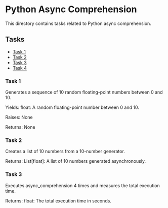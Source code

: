 # Python Async Comprehension

This directory contains tasks related to Python async comprehension.

## Tasks

- [Task 1](#task-1)
- [Task 2](#task-2)
- [Task 3](#task-3)
- [Task 4](#task-4)

### Task 1
Generates a sequence of 10 random floating-point numbers between 0 and 10.

Yields:
float: A random floating-point number between 0 and 10.

Raises:
None

Returns:
None

### Task 2
Creates a list of 10 numbers from a 10-number generator.

Returns:
List[float]: A list of 10 numbers generated asynchronously.
    

### Task 3
Executes async_comprehension 4 times and measures the
total execution time.

Returns:
float: The total execution time in seconds.
